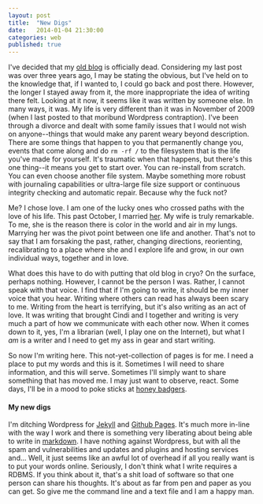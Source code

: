 ```yaml
---
layout: post
title:  "New Digs"
date:   2014-01-04 21:30:00
categories: web
published: true
---
```


I've decided that my [old blog][blyberg-net] is officially dead.  Considering my last post was over three years ago, I may be stating the obvious, but I've held on to the knowledge that, if I wanted to, I could go back and post there.  However, the longer I stayed away from it, the more inappropriate the idea of writing there felt.  Looking at it now, it seems like it was written by someone else.  In many ways, it was.  My life is very different than it was in November of 2009 (when I last posted to that moribund Wordpress contraption). I've been through a divorce and dealt with some family issues that I would not wish on anyone--things that would make any parent weary beyond description. There are some things that happen to you that permanently change you, events that come along and do `rm -rf /` to the filesystem that is the life you've made for yourself. It's traumatic when that happens, but there's this one thing--it means you get to start over.  You can re-install from scratch.  You can even choose another file system. Maybe something more robust with journaling capabilities or ultra-large file size support or continuous integrity checking and automatic repair. Because why the fuck not?

Me? I chose love. I am one of the lucky ones who crossed paths with the love of his life.  This past October, I married [her][cindi].  My wife is truly remarkable.  To me, she is the reason there is color in the world and air in my lungs.  Marrying her was the pivot point between one life and another.  That's not to say that I am forsaking the past, rather, changing directions, reorienting, recalibrating to a place where she and I explore life and grow, in our own individual ways, together and in love.

What does this have to do with putting that old blog in cryo?  On the surface, perhaps nothing. However, I cannot be the person I was.  Rather, I cannot speak with that voice.  I find that if I'm going to write, it should be my inner voice that you hear.  Writing where others can read has always been scary to me.  Writing from the heart is terrifying, but it's also writing as an act of love.  It was writing that brought Cindi and I together and writing is very much a part of how we communicate with each other now.  When it comes down to it, yes, I'm a librarian (well, I play one on the Internet), but what I *am* is a writer and I need to get my ass in gear and start writing.

So now I'm writing here. This not-yet-collection of pages is for me.  I need a place to put my words and this is it.  Sometimes I will need to share information, and this will serve.  Sometimes I'll simply want to share something that has moved me. I may just want to observe, react.  Some days, I'll be in a mood to poke sticks at [honey badgers][badger].

#### My new digs

I'm ditching Wordpress for [Jekyll][jekyll] and [Github Pages][github-pages].  It's much more in-line with the way I work and there is something very liberating about being able to write in [markdown][redcarpet].  I have nothing against Wordpress, but with all the spam and vulnerabilities and updates and plugins and hosting services and... Well, it just seems like an awful lot of overhead if all you really want is to put your words online. Seriously, I don't think what I write requires a RDBMS.  If you think about it, that's a shit load of software so that one person can share his thoughts.  It's about as far from pen and paper as you can get.  So give me the command line and a text file and I am a happy man.  


[blyberg-net]: http://www.blyberg.net
[github-pages]: http://pages.github.com/
[redcarpet]: https://github.com/vmg/redcarpet
[jekyll]: http://jekyllrb.com/
[cindi]: http://citegeist.com/
[badger]: http://www.youtube.com/watch?v=4r7wHMg5Yjg